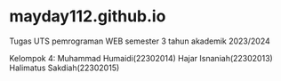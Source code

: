 # mayday112.github.io

Tugas UTS pemrograman WEB semester 3 tahun akademik 2023/2024

Kelompok 4:
Muhammad Humaidi(22302014)
Hajar Isnaniah(22302013)
Halimatus Sakdiah(22302015)
